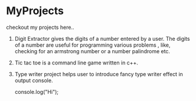 # MyProjects
checkout my projects here..

1. Digit Extractor gives the digits of a number entered by a user. The digits of a number are useful for programming various problems , like, checking for an armstrong number or a number palindrome etc.
2. Tic tac toe is a command line game written in c++.
3. Type writer project helps user to introduce fancy type writer effect in output console.

    console.log("Hi");
